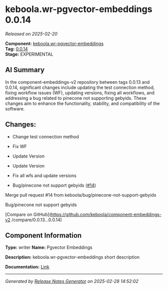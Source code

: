 #  keboola.wr-pgvector-embeddings 0.0.14

_Released on 2025-02-20_

**Component:** [keboola.wr-pgvector-embeddings](https://github.com/keboola/component-embeddings-v2)  
**Tag:** [0.0.14](https://github.com/keboola/component-embeddings-v2/releases/tag/0.0.14)  
**Stage:** EXPERIMENTAL


## AI Summary
In the component-embeddings-v2 repository between tags 0.0.13 and 0.0.14, significant changes include updating the test connection method, fixing workflow issues (WF), updating versions, fixing all workflows, and addressing a bug related to pinecone not supporting gebyids. These changes aim to enhance the functionality, stability, and compatibility of the software.



## Changes:


- Change test connection method 




- Fix WF 




- Update Version 




- Update Version 




- Fix all wfs and update versions 




- Bug/pinecone not support gebyids ([#14](https://github.com/keboola/component-embeddings-v2/pull/14))

Merge pull request #14 from keboola/bug/pinecone-not-support-gebyids

Bug/pinecone not support gebyids




[Compare on GitHub](https://github.com/keboola/component-embeddings-v2
/compare/0.0.13...0.0.14)



## Component Information
**Type:** writer
**Name:** Pgvector Embeddings

**Description:** keboola.wr-pgvector-embeddings short description


**Documentation:** [Link](https://github.com/keboola/component-embeddings-v2/blob/master/README.md)



---
_Generated by [Release Notes Generator](https://github.com/keboola/release-notes-generator)
on 2025-02-28 14:52:02_